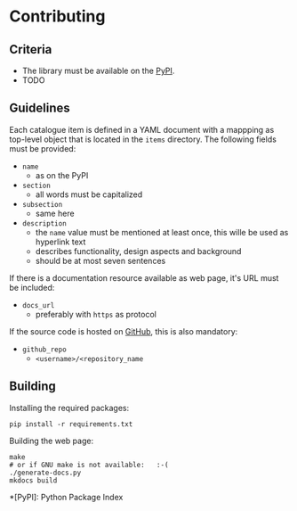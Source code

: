 # Contributing

## Criteria

- The library must be available on the [PyPI](https://pypi.python.org).
- TODO


## Guidelines

Each catalogue item is defined in a YAML document with a mappping as top-level
object that is located in the `items` directory. The following fields must be
provided:

- `name`
  - as on the PyPI
- `section`
  - all words must be capitalized
- `subsection`
  - same here
- `description`
  - the `name` value must be mentioned at least once, this wille be used as
    hyperlink text
  - describes functionality, design aspects and background
  - should be at most seven sentences


If there is a documentation resource available as web page, it's URL must
be included:

- `docs_url`
  - preferably with `https` as protocol

If the source code is hosted on [GitHub](https://github.com), this is also
mandatory:

- `github_repo`
  - `<username>/<repository_name`


## Building

Installing the required packages:

    pip install -r requirements.txt

Building the web page:

    make
    # or if GNU make is not available:   :-(
    ./generate-docs.py
    mkdocs build


*[PyPI]: Python Package Index
